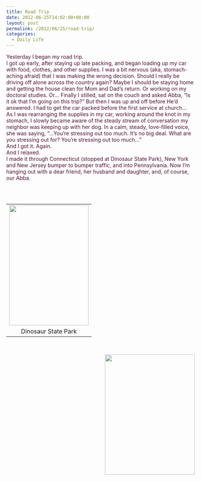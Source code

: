 ```yaml
---
title: Road Trip
date: 2012-06-25T14:02:00+00:00
layout: post
permalink: /2012/06/25/road-trip/
categories:
  - Daily Life
---
```

<div style="color: #4c1130;">
  Yesterday I began my road trip.
</div>

<div style="color: #4c1130;">
  I got up early, after staying up late packing, and began loading up my car with food, clothes, and other supplies. I was a bit nervous (aka, stomach-aching afraid) that I was making the wrong decision. Should I really be driving off alone across the country again? Maybe I should be staying home and getting the house clean for Mom and Dad&#8217;s return. Or working on my doctoral studies. Or&#8230; Finally I stilled, sat on the couch and asked Abba, &#8220;Is it ok that I&#8217;m going on this trip?&#8221; But then I was up and off before He&#8217;d answered. I had to get the car packed before the first service at church&#8230;
</div>

<div style="color: #4c1130;">
  As I was rearranging the supplies in my car, working around the knot in my stomach, I slowly became aware of the steady stream of conversation my neighbor was keeping up with her dog. In a calm, steady, love-filled voice, she was saying, &#8220;&#8230;You&#8217;re stressing out too much. It&#8217;s no big deal. What are you stressing out for? You&#8217;re stressing out too much&#8230;&#8221;
</div>

<div style="color: #4c1130;">
  And I got it. Again.
</div>

<div style="color: #4c1130;">
  And I relaxed.
</div>

<div style="color: #4c1130;">
</div>

<div style="color: #4c1130;">
  I made it through Connecticut (stopped at Dinosaur State Park), New York and New Jersey bumper to bumper traffic, and into Pennsylvania. Now I&#8217;m hanging out with a dear friend, her husband and daughter, and, of course, our Abba.
</div>

&nbsp;

<table cellpadding="0" cellspacing="0" style="float: left; margin-right: 1em; text-align: left;">
  <tr>
    <td style="text-align: center;">
      <a href="https://i0.wp.com/1.bp.blogspot.com/-xt6GSdQgTII/T-ht9XYYdQI/AAAAAAAAAF4/wQ0ZnNv7Ck4/s1600/DSC_0916.JPG" style="clear: left; margin-bottom: 1em; margin-left: auto; margin-right: auto;"><img border="0" height="320" src="https://i1.wp.com/1.bp.blogspot.com/-xt6GSdQgTII/T-ht9XYYdQI/AAAAAAAAAF4/wQ0ZnNv7Ck4/s320/DSC_0916.JPG?resize=212%2C320" width="212" data-recalc-dims="1" /></a>
    </td>
  </tr>
  
  <tr>
    <td style="text-align: center;">
      Dinosaur State Park
    </td>
  </tr>
</table>

&nbsp;

<div style="clear: both; text-align: center;">
</div>

<div style="clear: both; text-align: center;">
  <a href="https://i2.wp.com/1.bp.blogspot.com/-8sqaNAfcT5k/T-huocfjg_I/AAAAAAAAAGI/qGPUuLYaozY/s1600/penn.jpg" style="clear: right; float: right; margin-bottom: 1em; margin-left: 1em;"><img border="0" height="320" src="https://i1.wp.com/1.bp.blogspot.com/-8sqaNAfcT5k/T-huocfjg_I/AAAAAAAAAGI/qGPUuLYaozY/s320/penn.jpg?resize=240%2C320" width="240" data-recalc-dims="1" /></a>
</div>

&nbsp;
